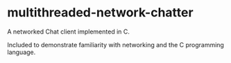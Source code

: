 multithreaded-network-chatter
=============================

A networked Chat client implemented in C.

Included to demonstrate familiarity with networking and the C programming language.